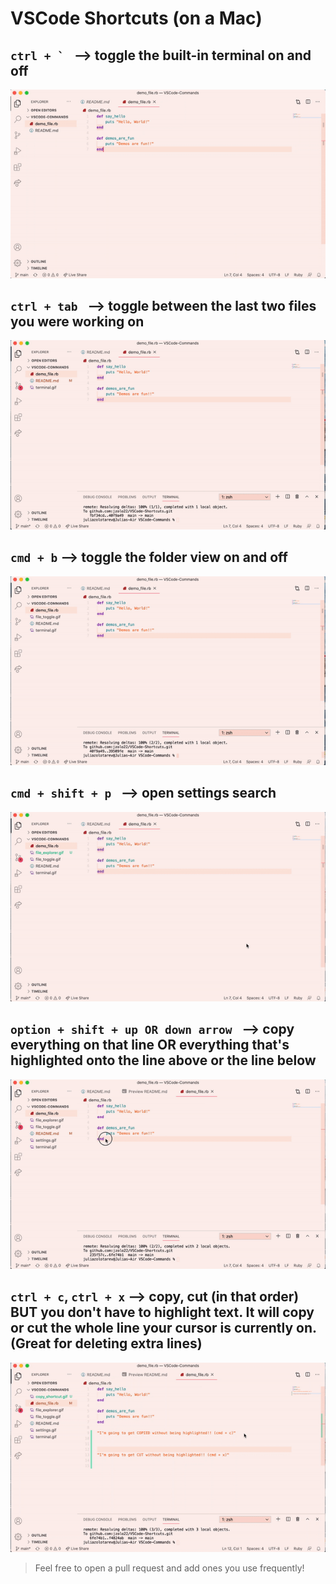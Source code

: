 # VSCode Shortcuts (on a Mac)

## ```ctrl + ` ``` --> toggle the built-in terminal on and off
  
![](terminal.gif)

## ```ctrl + tab ``` --> toggle between the last two files you were working on

![](file_toggle.gif)

## ```cmd + b``` --> toggle the folder view on and off

![](file_explorer.gif)

## ```cmd + shift + p ``` --> open settings search

![](settings.gif)

## ```option + shift + up OR down arrow ``` --> copy everything on that line OR everything that's highlighted onto the line above or the line below

![](copy_shortcut.gif)

## ```ctrl + c```, ```ctrl + x``` --> copy, cut (in that order) BUT you don't have to highlight text. It will copy or cut the whole line your cursor is currently on. (Great for deleting extra lines)

![](copy_cut.gif)


> Feel free to open a pull request and add ones you use frequently!